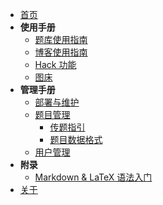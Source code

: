 - [首页](/)
- **使用手册**
  - [题库使用指南](/user/problem)
  - [博客使用指南](/user/blog)
  - [Hack 功能](/user/hack)
  - [图床](/user/image_hosting)
- **管理手册**
  - [部署与维护](/manage/deployment)
  - [题目管理](/manage/problem)
    - [传题指引](/manage/tutorial/upload_problem)
    - [题目数据格式](/manage/tutorial/problem_data)
  - [用户管理](/manage/users)
- **附录**
  - [Markdown & LaTeX 语法入门](/others/markdown)
- [关于](/about)
